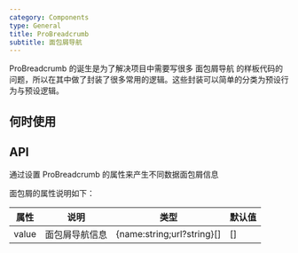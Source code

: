 ```yaml
---
category: Components
type: General
title: ProBreadcrumb
subtitle: 面包屑导航
---
```


ProBreadcrumb 的诞生是为了解决项目中需要写很多 面包屑导航 的样板代码的问题，所以在其中做了封装了很多常用的逻辑。这些封装可以简单的分类为预设行为与预设逻辑。


## 何时使用



## API

通过设置 ProBreadcrumb 的属性来产生不同数据面包屑信息

面包屑的属性说明如下：

| 属性 | 说明 | 类型 | 默认值 |
| --- | --- | --- | --- |
| value | 面包屑导航信息 | {name:string;url?string}[] | [] |


<style>
[id^="components-legionsprobreadcrumb-demo-"] .ant-btn {
  margin-right: 8px;
  margin-bottom: 12px;
}
[id^="components-legionsprobreadcrumb-demo-"] .ant-btn-group > .ant-btn {
  margin-right: 0;
}
</style>
